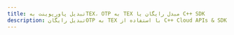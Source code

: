 ---title: تبدیل پاورپوینت بهTEX، OTP به TEX مبدل رایگان یا C++ SDKdescription: تبدیل رایگانOTP به TEX با استفاده از C++ Cloud APIs & SDK. همچنین اسناد Microsoft PowerPoint را در Cloud ایجاد، ویرایش و رندر کنید.---